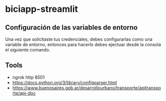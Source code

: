 # biciapp-streamlit

## Configuración de las variables de entorno

Una vez que solicitaste tus credenciales, debes configurarlas como una variable de entorno, entonces para hacerlo debes ejectuar desde la consola el siguiente comando.

## Tools

- ngrok http 8501
- https://docs.python.org/3/library/configparser.html
- https://www.buenosaires.gob.ar/desarrollourbano/transporte/apitransporte/api-doc
